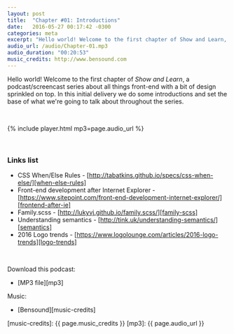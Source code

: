 ```yaml
---
layout: post
title:  "Chapter #01: Introductions"
date:   2016-05-27 00:17:42 -0300
categories: meta
excerpt: "Hello world! Welcome to the first chapter of Show and Learn, a podcast/screencast series about all things front-end with a bit of design sprinkled on top. In this initial delivery we do some introductions and set the base of what we're going to talk about throughout the series."
audio_url: /audio/Chapter-01.mp3
audio_duration: "00:20:53"
music_credits: http://www.bensound.com
---
```

Hello world! Welcome to the first chapter of _Show and Learn_, a podcast/screencast series about all things front-end with a bit of design sprinkled on top. In this initial delivery we do some introductions and set the base of what we're going to talk about throughout the series.

&nbsp;

{% include player.html mp3=page.audio_url %}

&nbsp;

### Links list
* CSS When/Else Rules - [http://tabatkins.github.io/specs/css-when-else/][when-else-rules]
* Front-end development after Internet Explorer - [https://www.sitepoint.com/front-end-development-internet-explorer/][frontend-after-ie]
* Family.scss - [http://lukyvj.github.io/family.scss/][family-scss]
* Understanding semantics - [http://tink.uk/understanding-semantics/][semantics]
* 2016 Logo trends - [https://www.logolounge.com/articles/2016-logo-trends][logo-trends]

&nbsp;

Download this podcast:

* [MP3 file][mp3]

Music:

* [Bensound][music-credits]

[when-else-rules]: http://tabatkins.github.io/specs/css-when-else/
[frontend-after-ie]: https://www.sitepoint.com/front-end-development-internet-explorer/
[family-scss]: http://lukyvj.github.io/family.scss/
[semantics]: http://tink.uk/understanding-semantics/
[logo-trends]: https://www.logolounge.com/articles/2016-logo-trends
[music-credits]: {{ page.music_credits }}
[mp3]: {{ page.audio_url }}
